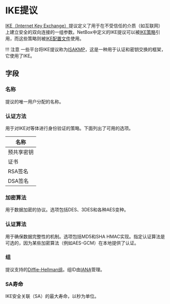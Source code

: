 # IKE提议

[IKE（Internet Key Exchange）](https://en.wikipedia.org/wiki/Internet_Key_Exchange)提议定义了用于在不受信任的介质（如互联网）上建立安全的双向连接的一组参数。NetBox中定义的IKE提议可以被[IKE策略](./ikepolicy.md)引用，而这些策略则被[IKE配置文件](./ipsecprofile.md)使用。

!!! 注意
    一些平台将IKE提议称为[ISAKMP](https://en.wikipedia.org/wiki/Internet_Security_Association_and_Key_Management_Protocol)，这是一种用于认证和密钥交换的框架，它使用了IKE。

## 字段

### 名称

提议的唯一用户分配的名称。

### 认证方法

用于对IKE对等体进行身份验证的策略。下面列出了可用的选项。

| 名称               |
|------------------|
| 预共享密钥         |
| 证书               |
| RSA签名            |
| DSA签名            |

### 加密算法

用于数据加密的协议。选项包括DES、3DES和各种AES变种。

### 认证算法

用于确保数据完整性的机制。选项包括MD5和SHA HMAC实现。指定认证算法是可选的，因为某些加密算法（例如AES-GCM）在本地提供了认证。

### 组

提议支持的[Diffie-Hellman组](https://en.wikipedia.org/wiki/Diffie%E2%80%93Hellman_key_exchange)。组ID由[IANA](https://www.iana.org/assignments/ikev2-parameters/ikev2-parameters.xhtml#ikev2-parameters-8)管理。

### SA寿命

IKE安全关联（SA）的最大寿命，以秒为单位。
